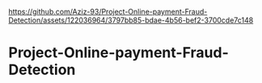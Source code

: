

https://github.com/Aziz-93/Project-Online-payment-Fraud-Detection/assets/122036964/3797bb85-bdae-4b56-bef2-3700cde7c148

# Project-Online-payment-Fraud-Detection
